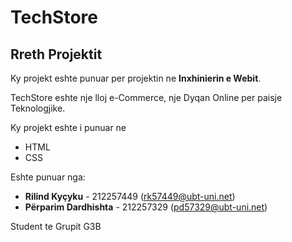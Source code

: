 # TechStore

## Rreth Projektit

Ky projekt eshte punuar per projektin ne **Inxhinierin e Webit**.

TechStore eshte nje lloj e-Commerce, nje Dyqan Online per paisje Teknologjike.

Ky projekt eshte i punuar ne
 - HTML
 - CSS

Eshte punuar nga:

 - **Rilind Kyçyku** - 212257449 (rk57449@ubt-uni.net)
 - **Përparim Dardhishta** - 212257329 (pd57329@ubt-uni.net)

Student te Grupit G3B 